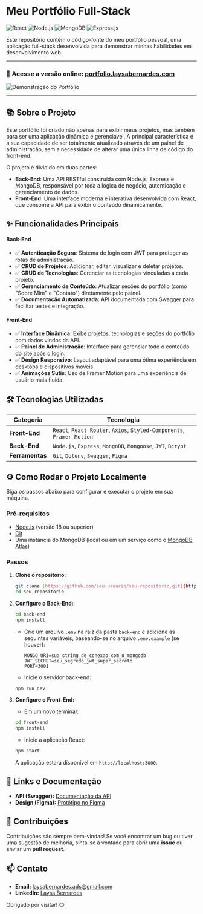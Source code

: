 # Meu Portfólio Full-Stack

![React](https://img.shields.io/badge/React-20232A?style=for-the-badge&logo=react&logoColor=61DAFB)
![Node.js](https://img.shields.io/badge/Node.js-339933?style=for-the-badge&logo=nodedotjs&logoColor=white)
![MongoDB](https://img.shields.io/badge/MongoDB-47A248?style=for-the-badge&logo=mongodb&logoColor=white)
![Express.js](https://img.shields.io/badge/express.js-000000?style=for-the-badge&logo=express&logoColor=white)

Este repositório contém o código-fonte do meu portfólio pessoal, uma aplicação full-stack desenvolvida para demonstrar minhas habilidades em desenvolvimento web.

---

### 🚀 **Acesse a versão online:** [portfolio.laysabernardes.com](https://laysabernardes.github.io/portfolio/)

![Demonstração do Portfólio](front-end/src/assets/site.gif)

---

## 📚 Sobre o Projeto

Este portfólio foi criado não apenas para exibir meus projetos, mas também para ser uma aplicação dinâmica e gerenciável. A principal característica é a sua capacidade de ser totalmente atualizado através de um painel de administração, sem a necessidade de alterar uma única linha de código do front-end.

O projeto é dividido em duas partes:
- **Back-End**: Uma API RESTful construída com Node.js, Express e MongoDB, responsável por toda a lógica de negócio, autenticação e gerenciamento de dados.
- **Front-End**: Uma interface moderna e interativa desenvolvida com React, que consome a API para exibir o conteúdo dinamicamente.

## ✨ Funcionalidades Principais

#### Back-End
- ✅ **Autenticação Segura**: Sistema de login com JWT para proteger as rotas de administração.
- ✅ **CRUD de Projetos**: Adicionar, editar, visualizar e deletar projetos.
- ✅ **CRUD de Tecnologias**: Gerenciar as tecnologias vinculadas a cada projeto.
- ✅ **Gerenciamento de Conteúdo**: Atualizar seções do portfólio (como "Sobre Mim" e "Contato") diretamente pelo painel.
- ✅ **Documentação Automatizada**: API documentada com Swagger para facilitar testes e integração.

#### Front-End
- ✅ **Interface Dinâmica**: Exibe projetos, tecnologias e seções do portfólio com dados vindos da API.
- ✅ **Painel de Administração**: Interface para gerenciar todo o conteúdo do site após o login.
- ✅ **Design Responsivo**: Layout adaptável para uma ótima experiência em desktops e dispositivos móveis.
- ✅ **Animações Sutis**: Uso de Framer Motion para uma experiência de usuário mais fluida.

## 🛠️ Tecnologias Utilizadas

| Categoria | Tecnologia |
|-----------|-----------------------------------------------------------------|
| **Front-End** | `React`, `React Router`, `Axios`, `Styled-Components`, `Framer Motion` |
| **Back-End** | `Node.js`, `Express`, `MongoDB`, `Mongoose`, `JWT`, `Bcrypt` |
| **Ferramentas** | `Git`, `Dotenv`, `Swagger`, `Figma` |

## ⚙️ Como Rodar o Projeto Localmente

Siga os passos abaixo para configurar e executar o projeto em sua máquina.

### Pré-requisitos
- [Node.js](https://nodejs.org/en/) (versão 18 ou superior)
- [Git](https://git-scm.com/)
- Uma instância do MongoDB (local ou em um serviço como o [MongoDB Atlas](https://www.mongodb.com/cloud/atlas))

### Passos

1.  **Clone o repositório:**
    ```bash
    git clone [https://github.com/seu-usuario/seu-repositorio.git](https://github.com/seu-usuario/seu-repositorio.git)
    cd seu-repositorio
    ```

2.  **Configure o Back-End:**
    ```bash
    cd back-end
    npm install
    ```
    - Crie um arquivo `.env` na raiz da pasta `back-end` e adicione as seguintes variáveis, baseando-se no arquivo `.env.example` (se houver):
      ```
      MONGO_URI=sua_string_de_conexao_com_o_mongodb
      JWT_SECRET=seu_segredo_jwt_super_secreto
      PORT=3001
      ```
    - Inicie o servidor back-end:
    ```bash
    npm run dev
    ```

3.  **Configure o Front-End:**
    - Em um novo terminal:
    ```bash
    cd front-end
    npm install
    ```
    - Inicie a aplicação React:
    ```bash
    npm start
    ```
    A aplicação estará disponível em `http://localhost:3000`.

## 📄 Links e Documentação

- **API (Swagger):** [Documentação da API](https://portfolio-37lf.onrender.com/doc/)
- **Design (Figma):** [Protótipo no Figma](https://www.figma.com/design/eZSWl1162WYf4Eoc2PHlMU/Portfolio?node-id=0-1&t=hE4Zgy1SOqmNGKnm-1)

## 🌟 Contribuições

Contribuições são sempre bem-vindas! Se você encontrar um bug ou tiver uma sugestão de melhoria, sinta-se à vontade para abrir uma **issue** ou enviar um **pull request**.

## 📫 Contato

- **Email:** laysabernardes.ads@gmail.com
- **LinkedIn:** [Laysa Bernardes](https://www.linkedin.com/in/laysabernardes/)

Obrigado por visitar! 😊

